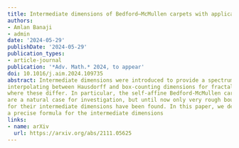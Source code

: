 ```yaml
---
title: Intermediate dimensions of Bedford–McMullen carpets with applications to Lipschitz equivalence
authors:
- Amlan Banaji
- admin
date: '2024-05-29'
publishDate: '2024-05-29'
publication_types:
- article-journal
publication: '*Adv. Math.* 2024, to appear'
doi: 10.1016/j.aim.2024.109735
abstract: Intermediate dimensions were introduced to provide a spectrum of dimensions
interpolating between Hausdorff and box-counting dimensions for fractals
where these differ. In particular, the self-affine Bedford-McMullen carpets
are a natural case for investigation, but until now only very rough bounds
for their intermediate dimensions have been found. In this paper, we determine
a precise formula for the intermediate dimensions
links:
- name: arXiv
  url: https://arxiv.org/abs/2111.05625
---
```

